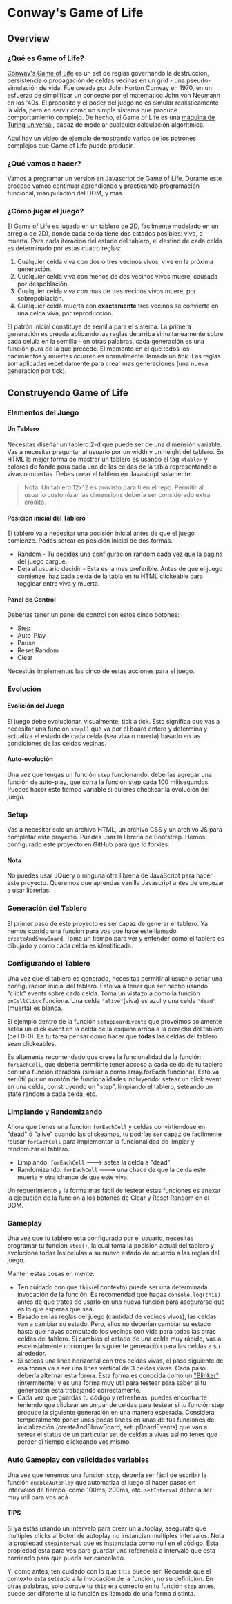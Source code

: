 # Conway's Game of Life

## Overview

### ¿Qué es Game of Life?

[Conway's Game of Life](https://en.wikipedia.org/wiki/Conway's_Game_of_Life) es un set de reglas governando la destrucción, persistencia o propagación de celdas vecinas en un grid - una pseudo-simulación de vida. Fue creada por John Horton Conway en 1970, en un esfuerzo de simplificar un concepto por el matematico John von Neumann en los '40s. El proposito y el poder del juego no es simular realisticamente la vida, pero en servir como un simple sistema que produce comportamiento complejo. De hecho, el Game of Life es una [maquina de Turing universal](https://en.wikipedia.org/wiki/Turing_machine), capaz de modelar cualquier calculación algoritmica.

Aquí hay un [video de ejemplo](https://www.youtube.com/watch?v=C2vgICfQawE) demostrando varios de los patrones complejos que Game of Life puede producir.  

### ¿Qué vamos a hacer?

Vamos a programar un version en Javascript de Game of Life. Durante este proceso vamos continuar aprendiendo y practicando programación funcional, manipulación del DOM, y mas. 

### ¿Cómo jugar el juego?

El Game of Life es jugado en un tablero de 2D, facilmente modelado en un arreglo de 2D), donde cada celda tiene dos estados posibles: viva, o muerta. Para cada iteracion del estado del tablero, el destino de cada celda es determinado por estas cuatro reglas: 

1. Cualquier celda viva con dos o tres vecinos vivos, vive en la próxima generación.
2. Cualquier celda viva con menos de dos vecinos vivos muere, causada por despoblación.
3. Cualquier celda viva con mas de tres vecinos vivos muere, por sobrepoblación.
4. Cualquier celda muerta con **exactamente** tres vecinos se convierte en una celda viva, por reproducción.

El patrón inicial constituye de semilla para el sistema. La primera generación es creada aplicando las reglas de arriba simultaneamente sobre cada celula en la semilla - en otras palabras, cada generación es una función pura de la que precede. El momento en el que todos los nacimientos y muertes ocurren es normalmente llamada un *tick*. Las reglas son aplicadas repetidamente para crear mas generaciones (una nueva generacion por tick).

## Construyendo Game of Life

### Elementos del Juego

#### Un Tablero

Necesitas diseñar un tablero 2-d que puede ser de una dimensión variable. Vas a necesitar preguntar al usuario por un width y un height del tablero. En HTML la mejor forma de mostrar un tablero es usando el tag `<table>` y colores de fondo para cada una de las celdas de la tabla representando o vivas o muertas. Debes crear el tablero en Javascript solamente.

> Nota: Un tablero 12x12 es provisto para ti en el repo. Permitir al usuario customizar las dimensions debería ser considerado extra credito.

#### Posición inicial del Tablero

El tablero va a necesitar una pocisión inicial antes de que el juego comienze. Podés setear es posición inicial de dos formas.

- Random - Tu decides una configuración random cada vez que la pagina del juego cargue.
- Deja al usuario decidir - Esta es la mas preferible. Antes de que el juego comienze, haz cada celda de la tabla en tu HTML clickeable para togglear entre viva y muerta.

#### Panel de Control

Deberías tener un panel de control con estos cinco botones:

- Step
- Auto-Play
- Pause
- Reset Random
- Clear

Necesitás implementas las cinco de estas acciones para el juego.


### Evolución

#### Evolición del Juego

El juego debe evolucionar, visualmente, tick a tick. Esto significa que vas a necesitar una función `step()` que va por el board entero y determina y actualiza el estado de cada celda (sea viva o muerta) basado en las condiciones de las celdas vecinas.

#### Auto-evolución

Una vez que tengas un función `step` funcionando, deberías agregar una función de auto-play, que corra la función step cada 100 milisegundos. Puedes hacer este tiempo variable si quieres checkear la evolución del juego.

### Setup

Vas a necesitar solo un archivo HTML, un archivo CSS y un archivo JS para completar este proyecto. Puedes usar la librería de Bootstrap. Hemos configurado este proyecto en GitHub para que lo forkies.

#### Nota

No puedes usar JQuery o ninguna otra libreria de JavaScript para hacer este proyecto. Queremos que aprendas vanilla Javascript antes de empezar a usar librerias.

### Generación del Tablero

El primer paso de este proyecto es ser capaz de generar el tablero. Ya hemos corrido una funcion para vos que hace este llamado `createAndShowBoard`. Toma un tiempo para ver y entender como el tablero es dibujado y como cada celda es identificada.

### Configurando el Tablero

Una vez que el tablero es generado, necesitas permitir al usuario setiar una configuración inicial del tablero. Esto va a tener que ser hecho usando "click" events sobre cada celda. Toma un vistazo a como la función `onCellClick` funciona. Una celda `"alive"`(viva) es azul y una celda `"dead"`(muerta) es blanca.

El ejemplo dentro de la función `setupBoardEvents`  que proveimos solamente setea un click event en la celda de la esquina arriba a la derecha del tablero (cell 0-0). Es tu tarea pensar como hacer que **todas** las celdas del tablero sean clickeables. 

Es altamente recomendado que crees la funcionalidad de la función `forEachCell`, que deberia permitirte tener acceso a cada celda de tu tablero con una función iteradora (similar a como array.forEach funciona). Esto va ser útil pur un montón de funcionalidades incluyendo: setear un click event en una celda, construyendo un "step", limpiando el tablero, seteando un state random a cada celda, etc. 

### Limpiando y Randomizando

Ahora que tienes una función `forEachCell`  y celdas convirtiendose en "dead" 
ó "alive" cuando las clickeamos, tu podrías ser capaz de facilmente reusar `forEachCell` para implementar la funcionalidad de limpiar y randomizar el tablero. 

- Limpiando: `forEachCell` ---> setea la celda a "dead"
- Randomizando: `forEachCell` ---> una chace de que la celda este muerta y otra chance de que este viva.

Un requerimiento y la forma mas fácil de testear estas funciones es anexar la ejecución de la funcion a los botones de Clear y Reset Random en el DOM.


### Gameplay

Una vez que tu tablero esta configurado por el usuario, necesitas programar tu funcion `step()`, la cual toma la pocision actual del tablero y evoluciona todas las celulas a su nuevo estado de acuerdo a las reglas del juego.

Manten estas cosas en mente:

- Ten cuidado con que `this`(el contexto) puede ser una determinada invocación de la función. Es recomendad que hagas `console.log(this)` antes de que trates de usarlo en una nueva función para asegurarse que es lo que esperas que sea.
- Basado en las reglas del juego (cantidad de vecinos vivos), las celdas van a cambiar su estado. Pero, ellos no deberían cambiar su estado hasta que hayas computado los vecinos con vida para todas las otras celdas del tablero. Si cambias el estado de una celda muy rápido, vas a escensialmente corromper la siguiente generación para las celdas a su alrededor.
- Si seteás una linea horizontal con tres celdas vivas, el paso siguiente de esa forma va a ser una linea vertical de 3 celdas vivas. Cada paso debería alternar esta forma. Esta forma es conocida como un ["Blinker"](https://upload.wikimedia.org/wikipedia/commons/9/95/Game_of_life_blinker.gif) (intermitente) y es una forma muy util para testear para saber si tu generación esta trabajando correctamente.
- Cada vez que guardás tu código y refresheas, puedes encontrarte teniendo que clickear en un par de celdas para testear si tu función step produce la siguiente generación en una manera esperada. Considera temporalmente poner unas pocas lineas en unas de tus funciones de inicialización (createAndShowBoard, setupBoardEvents) que van a setear el status de un particular set de celdas a vivas así no tenes que perder el tiempo clickeando vos mismo.


### Auto Gameplay con velicidades variables

Una vez que tenemos una funcion `step`, debería ser fácil de escribir la función `enableAutoPlay` que automatiza el juego al hacer pasos en intervalos de tiempo, como 100ms, 200ms, etc. `setInterval` deberia ser muy util para vos acá

#### TIPS

Si ya estás usando un intervalo para crear un autoplay, asegurate que multiples clicks al boton de autoplay no instancian multiples intervalos. Nota la propiedad `stepInterval` que es instanciada como null en el código. Esta propiedad esta para vos para guardar una referencia a intervalo que esta corriendo para que pueda ser cancelado.

Y, como antes, ten cuidado con lo que `this` puede ser! Recuerda que el contexto esta seteado a la invocación de la función, no su definición. En otras palabras, solo porque tu `this` era correcto en tu función `step` antes, puede ser diferente si la función es llamada de una forma distinta.
